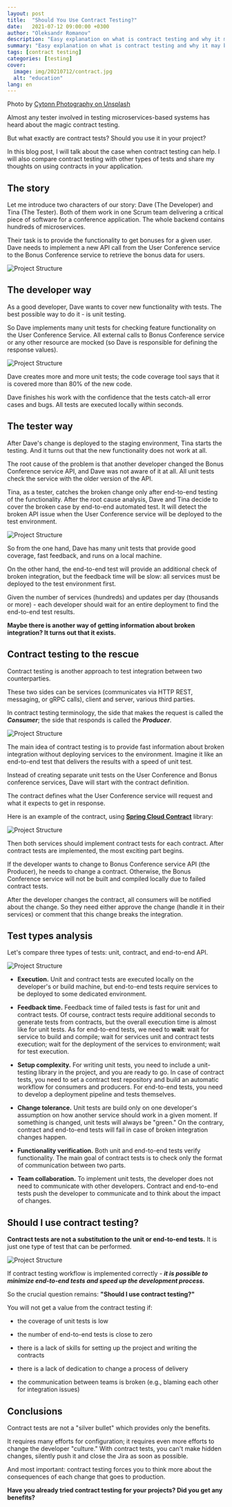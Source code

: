 ```yaml
---
layout: post
title:  "Should You Use Contract Testing?"
date:   2021-07-12 09:00:00 +0300
author: "Oleksandr Romanov"
description: "Easy explanation on what is contract testing and why it may be usable"
summary: "Easy explanation on what is contract testing and why it may be usable"
tags: [contract testing]
categories: [testing]
cover:
  image: img/20210712/contract.jpg
  alt: "education"
lang: en
---
```


Photo by [Cytonn Photography on Unsplash](https://unsplash.com/@cytonn_photography?utm_source=unsplash&utm_medium=referral&utm_content=creditCopyText)

Almost any tester involved in testing microservices-based systems has heard about the magic contract testing.  
 
But what exactly are contract tests? Should you use it in your project?  

In this blog post, I will talk about the case when contract testing can help. I will also compare contract testing with other types of tests and share my thoughts on using contracts in your application. 

## The story  

Let me introduce two characters of our story: Dave (The Developer) and Tina (The Tester). Both of them work in one Scrum team delivering a critical piece of software for a conference application. The whole backend contains hundreds of microservices.  

Their task is to provide the functionality to get bonuses for a given user. Dave needs to implement a new API call from the User Conference service to the Bonus Conference service to retrieve the bonus data for users.  

![Project Structure](/img/20210712/context.png)
 
## The developer way  

As a good developer, Dave wants to cover new functionality with tests. The best possible way to do it - is unit testing.  

So Dave implements many unit tests for checking feature functionality on the User Conference Service. All external calls to Bonus Conference service or any other resource are mocked (so Dave is responsible for defining the response values).  

![Project Structure](/img/20210712/unit-tests.png)

Dave creates more and more unit tests; the code coverage tool says that it is covered more than 80% of the new code.  

Dave finishes his work with the confidence that the tests catch-all error cases and bugs. All tests are executed locally within seconds.  

## The tester way  

After Dave's change is deployed to the staging environment, Tina starts the testing. And it turns out that the new functionality does not work at all.  

The root cause of the problem is that another developer changed the Bonus Conference service API, and Dave was not aware of it at all. All unit tests check the service with the older version of the API.  

Tina, as a tester, catches the broken change only after end-to-end testing of the functionality.
After the root cause analysis, Dave and Tina decide to cover the broken case by end-to-end automated test. It will detect the broken API issue when the User Conference service will be deployed to the test environment.

![Project Structure](/img/20210712/end-to-end-tests.png)

So from the one hand, Dave has many unit tests that provide good coverage, fast feedback, and runs on a local machine.  

On the other hand, the end-to-end test will provide an additional check of broken integration, but the feedback time will be slow: all services must be deployed to the test environment first.  

Given the number of services (hundreds) and updates per day (thousands or more) - each developer should wait for an entire deployment to find the end-to-end test results.  

**Maybe there is another way of getting information about broken integration? It turns out that it exists.**

## Contract testing to the rescue

Contract testing is another approach to test integration between two counterparties.  

These two sides can be services (communicates via HTTP REST, messaging, or gRPC calls), client and server, various third parties.  

In contract testing terminology, the side that makes the request is called the ***Consumer***; the side that responds is called the ***Producer***.

![Project Structure](/img/20210712/contract-tests.png)

The main idea of contract testing is to provide fast information about broken integration without deploying services to the environment. Imagine it like an end-to-end test that delivers the results with a speed of unit test.  

Instead of creating separate unit tests on the User Conference and Bonus conference services, Dave will start with the contract definition.  

The contract defines what the User Conference service will request and what it expects to get in response.  

Here is an example of the contract, using **[Spring Cloud Contract](https://spring.io/projects/spring-cloud-contract)** library:

![Project Structure](/img/20210712/contract-sample.png)

Then both services should implement contract tests for each contract. After contract tests are implemented, the most exciting part begins.  

If the developer wants to change to Bonus Conference service API (the Producer), he needs to change a contract. Otherwise, the Bonus Conference service will not be built and compiled locally due to failed contract tests.  

After the developer changes the contract, all consumers will be notified about the change. So they need either approve the change (handle it in their services) or comment that this change breaks the integration.  

## Test types analysis  

Let's compare three types of tests: unit, contract, and end-to-end API.

![Project Structure](/img/20210712/comparison.png)

* **Execution.** Unit and contract tests are executed locally on the developer's or build machine, but end-to-end tests require services to be deployed to some dedicated environment.  

* **Feedback time.** Feedback time of failed tests is fast for unit and contract tests. Of course, contract tests require additional seconds to generate tests from contracts, but the overall execution time is almost like for unit tests. As for end-to-end tests, we need to **wait**: wait for service to build and compile; wait for services unit and contract tests execution; wait for the deployment of the services to environment; wait for test execution.  

* **Setup complexity.** For writing unit tests, you need to include a unit-testing library in the project, and you are ready to go. In case of contract tests, you need to set a contract test repository and build an automatic workflow for consumers and producers. For end-to-end tests, you need to develop a deployment pipeline and tests themselves.  

* **Change tolerance.** Unit tests are build only on one developer's assumption on how another service should work in a given moment. If something is changed, unit tests will always be "green." On the contrary, contract and end-to-end tests will fail in case of broken integration changes happen.  

* **Functionality verification.** Both unit and end-to-end tests verify functionality. The main goal of contract tests is to check only the format of communication between two parts.  

* **Team collaboration.** To implement unit tests, the developer does not need to communicate with other developers. Contract and end-to-end tests push the developer to communicate and to think about the impact of changes.  

## Should I use contract testing?

**Contract tests are not a substitution to the unit or end-to-end tests.** It is just one type of test that can be performed.  

![Project Structure](/img/20210712/test-layers.png)

If contract testing workflow is implemented correctly - ***it is possible to minimize end-to-end tests and speed up the development process.***

So the crucial question remains: **"Should I use contract testing?"**  

You will not get a value from the contract testing if:  

* the coverage of unit tests is low

* the number of end-to-end tests is close to zero

* there is a lack of skills for setting up the project and writing the contracts

* there is a lack of dedication to change a process of delivery

* the communication between teams is broken (e.g., blaming each other for integration issues)

## Conclusions  

Contract tests are not a "silver bullet" which provides only the benefits.  

It requires many efforts for configuration; it requires even more efforts to change the developer "culture." With contract tests, you can't make hidden changes, silently push it and close the Jira as soon as possible.  

And most important: contract testing forces you to think more about the consequences of each change that goes to production.  

**Have you already tried contract testing for your projects? Did you get any benefits?**  
